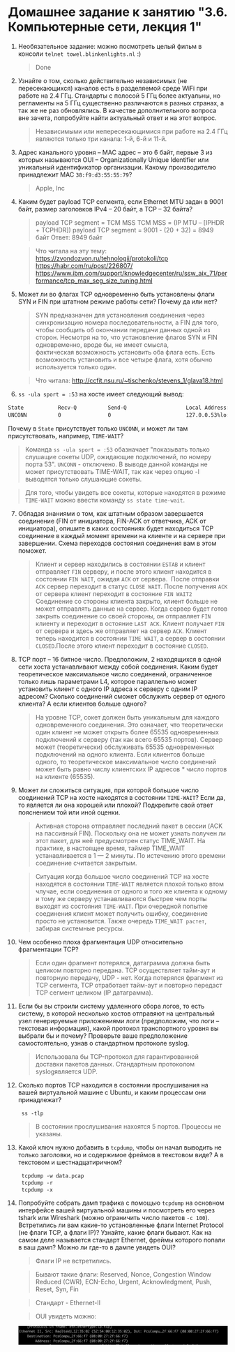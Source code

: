 # Домашнее задание к занятию "3.6. Компьютерные сети, лекция 1"

1. Необязательное задание:
можно посмотреть целый фильм в консоли `telnet towel.blinkenlights.nl` :)

	>Done

1. Узнайте о том, сколько действительно независимых (не пересекающихся) каналов есть в разделяемой среде WiFi при работе на 2.4 ГГц. Стандарты с полосой 5 ГГц более актуальны, но регламенты на 5 ГГц существенно различаются в разных странах, а так же не раз обновлялись. В качестве дополнительного вопроса вне зачета, попробуйте найти актуальный ответ и на этот вопрос.

	> Независимыми или непересекающимися при работе на 2.4 ГГц являются только три канала: 1-й, 6-й и 11-й.

1. Адрес канального уровня – MAC адрес – это 6 байт, первые 3 из которых называются OUI – Organizationally Unique Identifier или уникальный идентификатор организации. Какому производителю принадлежит MAC `38:f9:d3:55:55:79`?

	>Apple, Inc

1. Каким будет payload TCP сегмента, если Ethernet MTU задан в 9001 байт, размер заголовков IPv4 – 20 байт, а TCP – 32 байта?

	>payload TCP segment = TCM MSS
TCM MSS = (IP MTU – [IPHDR + TCPHDR])
payload TCP segment = 9001 - (20 + 32) = 8949 байт
Ответ: 8949 байт

	>Что читала на эту тему:
	https://zvondozvon.ru/tehnologii/protokoli/tcp
	https://habr.com/ru/post/226807/
	https://www.ibm.com/support/knowledgecenter/ru/ssw_aix_71/performance/tcp_max_seg_size_tuning.html

1. Может ли во флагах TCP одновременно быть установлены флаги SYN и FIN при штатном режиме работы сети? Почему да или нет?

	>SYN предназначен для установления соединения через синхронизацию номера последовательности, а FIN для того, чтобы сообщить об окончании передачи данных
	одной из сторон. Несмотря на то, что установление флагов SYN и FIN одновременно, вроде бы, не имеет смысла, фактическая возможность установить
	оба флага есть. Есть возможность установить и все четыре флага, хотя обычно используется только один.

	>Что читала:
	http://ccfit.nsu.ru/~tischenko/stevens_1/glava18.html

1. `ss -ula sport = :53` на хосте имеет следующий вывод:

```bash
State           Recv-Q          Send-Q                   Local Address:Port                     Peer Address:Port          Process
UNCONN          0               0                        127.0.0.53%lo:domain                        0.0.0.0:*
```

Почему в `State` присутствует только `UNCONN`, и может ли там присутствовать, например, `TIME-WAIT`?

> Команда `ss -ula sport = :53` обазначает "показывать только слушащие сокеты UDP, ожидающие подключений, по номеру порта 53". `UNCONN` - отключено. В выводе данной команды не может присутствовать TIME-WAIT, так как через опцию -l выводятся только слушающие сокеты.

> Для того, чтобы увидеть все сокеты, которые находятся в режиме `TIME-WAIT` можно ввести команду `ss state time-wait`.

7. Обладая знаниями о том, как штатным образом завершается соединение (FIN от инициатора, FIN-ACK от ответчика, ACK от инициатора), опишите в каких состояниях будет находиться TCP соединение в каждый момент времени на клиенте и на сервере при завершении. Схема переходов состояния соединения вам в этом поможет.

	> Клиент и сервер находились в состоянии `ESTAB` и клиент отправляет `FIN` серверу, и после этого клиент находится в состоянии `FIN WAIT`, ожидая `ACK` от сервера.  После отправки `ACK` сервер переходит в статус `CLOSE WAIT`. После получения `ACK` от сервера клиент переходит в состояние `FIN WAIT2`
	Соединение со стороны клиента закрыто, клиент больше не может отправлять данные на сервер. Когда сервер будет готов закрыть соединение со своей стороны, он отправляет `FIN` клиенту и переходит в остояние `LAST ACK`. Клиент получает `FIN` от сервера и здесь же отправляет на сервер `ACK`. Клиент теперь находится в состоянии `TIME WAIT`, а сервер в состоянии `CLOSED`.После этого клиент переходит в состояние `CLOSED`.

1. TCP порт – 16 битное число. Предположим, 2 находящихся в одной сети хоста устанавливают между собой соединения. Каким будет теоретическое максимальное число соединений, ограниченное только лишь параметрами L4, которое параллельно может установить клиент с одного IP адреса к серверу с одним IP адресом? Сколько соединений сможет обслужить сервер от одного клиента? А если клиентов больше одного?

	>На уровне TCP, сокет должен быть уникальным для каждого одновременного соединения. Это означает, что теоретически один клиент не может открыть более 65535 одновременных подключений к серверу (так как всего 65535 портов). 
	Сервер может (теоретически) обслуживать 65535 одновременных подключений на одного клиента.
	Если клиентов больше одного, то теоретическое максимальное число соединений может быть равно числу клиентских IP адресов * число портов на клиенте (65535).

1. Может ли сложиться ситуация, при которой большое число соединений TCP на хосте находятся в состоянии  `TIME-WAIT`? Если да, то является ли она хорошей или плохой? Подкрепите свой ответ пояснением той или иной оценки.

	>Активная сторона отправляет последний пакет в сессии (ACK на пассивный FIN). Поскольку она не может узнать получен ли этот пакет, для неё предусмотрен статус TIME_WAIT. На практике, в настоящее время, таймер TIME_WAIT устанавливается в 1 — 2 минуты. По истечению этого времени соединение считается закрытым.

	> Ситуация когда большое число соединений TCP на хосте находятся в состоянии  `TIME-WAIT` является плохой только втом члучае, если соединения от одного и того же клиента к одному и тому же серверу устанавливаются быстрее чем порты выходят из состояния `TIME-WAIT`. При очередной попытке соединения клиент может получить ошибку, соединение просто не установится. Также очередь `TIME_WAIT растет`, забирая системные ресурсы.

1. Чем особенно плоха фрагментация UDP относительно фрагментации TCP?

	>Если один фрагмент потерялся, датаграмма должна быть целиком повторно передана. TCP осуществляет тайм-аут и повторную передачу, UDP - нет. Когда потерялся фрагмент из TCP сегмента, TCP отработает тайм-аут и повторно передаст TCP сегмент целиком (IP датаграмма).

1. Если бы вы строили систему удаленного сбора логов, то есть систему, в которой несколько хостов отправяют на центральный узел генерируемые приложениями логи (предположим, что логи – текстовая информация), какой протокол транспортного уровня вы выбрали бы и почему? Проверьте ваше предположение самостоятельно, узнав о стандартном протоколе syslog.

	> Использовала бы TCP-протокол для гарантированной доставки пакетов данных. Стандартным протоколом syslogявляется UDP.

1. Сколько портов TCP находится в состоянии прослушивания на вашей виртуальной машине с Ubuntu, и каким процессам они принадлежат?

		ss -tlp
	> В состоянии прослушивания нахоятся 5 портов. Процессы не указаны.
1. Какой ключ нужно добавить в `tcpdump`, чтобы он начал выводить не только заголовки, но и содержимое фреймов в текстовом виде? А в текстовом и шестнадцатиричном?


		tcpdump -w data.pcap
		tcpdump -r
		tcpdump -x


1. Попробуйте собрать дамп трафика с помощью `tcpdump` на основном интерфейсе вашей виртуальной машины и посмотреть его через tshark или Wireshark (можно ограничить число пакетов `-c 100`). Встретились ли вам какие-то установленные флаги Internet Protocol (не флаги TCP, а флаги IP)? Узнайте, какие флаги бывают. Как на самом деле называется стандарт Ethernet, фреймы которого попали в ваш дамп? Можно ли где-то в дампе увидеть OUI?

	> Флаги IP не встретились.

	> Бывают такие флаги: Reserved, Nonce, Congestion Window Reduced (CWR), ECN-Echo, Urgent, Acknowledgment, Push, Reset, Syn, Fin

	>  Стандарт - Ethernet-II
	
	> OUI увидеть можно:

	![OUI](https://github.com/lenazve1996/imagesforreadme/blob/main/OUI.png)
